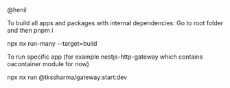 @henil

To build all apps and packages with internal dependencies:
Go to root folder and then
pnpm i

npx nx run-many --target=build

To run specific app (for example nestjs-http-gateway which contains oacontainer module for now)

npx nx run @tkssharma/gateway:start:dev 
